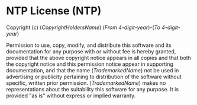 # NTP License (NTP)

Copyright (c) (_CopyrightHoldersName_) (_From 4-digit-year_)-(_To 4-digit-year_)

Permission to use, copy, modify, and distribute this software and its documentation for any purpose with or without fee is hereby granted, provided that the above copyright notice appears in all copies and that both the copyright notice and this permission notice appear in supporting documentation, and that the name (_TrademarkedName_) not be used in advertising or publicity pertaining to distribution of the software without specific, written prior permission. (_TrademarkedName_) makes no representations about the suitability this software for any purpose. It is provided "as is" without express or implied warranty.